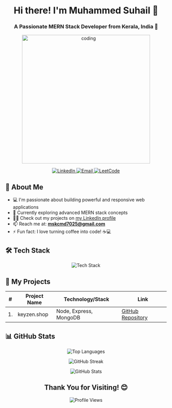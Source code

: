 

<h1 align="center">Hi there! I'm Muhammed Suhail 👋</h1>
<h3 align="center">A Passionate MERN Stack Developer from Kerala, India 🚀</h3>

<p align="center">
  <img src="https://media.tenor.com/YZPnGuPeZv8AAAAd/coding.gif" alt="coding" width="400">
</p>

<p align="center">
  <a href="https://www.linkedin.com/in/muhammed-suhail-k-343748277/" target="_blank">
    <img src="https://img.shields.io/badge/LinkedIn-Connect-blue?style=for-the-badge&logo=linkedin" alt="LinkedIn">
  </a>
  <a href="mailto:mskcmd7025@gmail.com">
    <img src="https://img.shields.io/badge/Email-Contact-red?style=for-the-badge&logo=gmail" alt="Email">
  </a>
  <a href="https://www.leetcode.com/wwwsuhail883" target="_blank">
    <img src="https://img.shields.io/badge/LeetCode-Profile-orange?style=for-the-badge&logo=leetcode" alt="LeetCode">
  </a>
</p>

## 🚀 About Me

- 💻 I'm passionate about building powerful and responsive web applications
- 🌱 Currently exploring advanced MERN stack concepts
- 👨‍💻 Check out my projects on [my LinkedIn profile](https://www.linkedin.com/in/muhammed-suhail-k-343748277/)
- 📫 Reach me at: **mskcmd7025@gmail.com**
- ⚡ Fun fact: I love turning coffee into code! ☕💻

## 🛠️ Tech Stack

<p align="center">
  <img src="https://skillicons.dev/icons?i=javascript,nodejs,mongodb,express,typescript,react,html,css,tailwind,bootstrap,git,redux,aws,docker,figma,npm,postman,firebase,mysql,jquery" alt="Tech Stack">
</p>

## 🎯 My Projects

<table align="center">
  <thead>
    <tr>
      <th>#</th>
      <th>Project Name</th>
      <th>Technology/Stack</th>
      <th>Link</th>
    </tr>
  </thead>
  <tbody>
    <tr>
      <td>1.</td>
      <td>keyzen.shop</td>
      <td>Node, Express, MongoDB</td>
      <td><a href="https://github.com/mskcmd/keyzen-shop.git" target="_blank">GitHub Repository</a></td>
    </tr>
    <!-- Add more projects here -->
  </tbody>
</table>

## 📊 GitHub Stats

<p align="center">
  <img src="https://github-readme-stats.vercel.app/api/top-langs?username=mskcmd&show_icons=true&locale=en&layout=compact&theme=radical&hide_border=true&bg_color=0D1117" alt="Top Languages" />
</p>

<p align="center">
  <img src="https://github-readme-streak-stats.herokuapp.com/?user=mskcmd&theme=radical&hide_border=true&stroke=0000&background=0D1117" alt="GitHub Streak" />
</p>

<p align="center">
  <img src="https://github-readme-stats.vercel.app/api?username=mskcmd&show_icons=true&count_private=true&theme=radical&hide_border=true&bg_color=0D1117" alt="GitHub Stats" />
</p>

<h2 align="center">Thank You for Visiting! 😊</h2>

<p align="center">
  <img src="https://komarev.com/ghpvc/?username=mskcmd&label=Profile%20Views&color=blueviolet&style=flat-square" alt="Profile Views">
</p>
